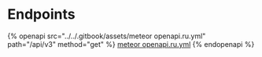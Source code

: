 # Endpoints

{% openapi src="../../.gitbook/assets/meteor openapi.ru.yml" path="/api/v3" method="get" %}
[meteor openapi.ru.yml](<../../.gitbook/assets/meteor openapi.ru.yml>)
{% endopenapi %}
